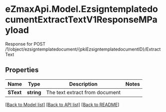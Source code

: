 # eZmaxApi.Model.EzsigntemplatedocumentExtractTextV1ResponseMPayload
Response for POST /1/object/ezsigntemplatedocument/{pkiEzsigntemplatedocumentID}/ExtractText

## Properties

Name | Type | Description | Notes
------------ | ------------- | ------------- | -------------
**SText** | **string** | The text extract from document | 

[[Back to Model list]](../README.md#documentation-for-models) [[Back to API list]](../README.md#documentation-for-api-endpoints) [[Back to README]](../README.md)

